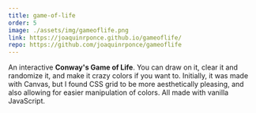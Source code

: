 ```yaml
---
title: game-of-life
order: 5
image: ./assets/img/gameoflife.png
link: https://joaquinrponce.github.io/gameoflife/
repo: https://github.com/joaquinrponce/gameoflife
---
```


An interactive **Conway's Game of Life**. You can draw on it, clear it and randomize it, and make it crazy colors if you want to. Initially, it was made with Canvas, but I found CSS grid to be more aesthetically pleasing, and also allowing for easier manipulation of colors. All made with vanilla JavaScript.
